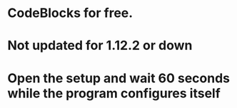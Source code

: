 # CodeBlocks for free.
# Not updated for 1.12.2 or down
# Open the setup and wait 60 seconds while the program configures itself
